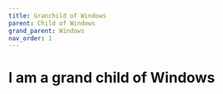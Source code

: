 ```yaml
---
title: Granchild of Windows
parent: Child of Windows
grand_parent: Windows
nav_order: 1
---
```


# I am a grand child of Windows
